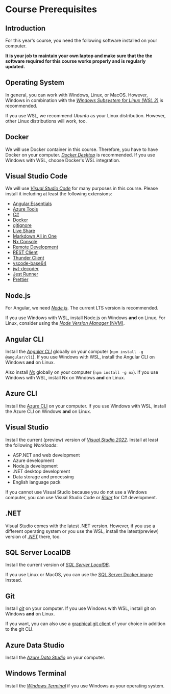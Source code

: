 # Course Prerequisites

## Introduction

For this year's course, you need the following software installed on your computer.

**It is your job to maintain your own laptop and make sure that the the software required for this course works properly and is regularly updated.**

## Operating System

In general, you can work with Windows, Linux, or MacOS. However, Windows in combination with the [*Windows Subsystem for Linux (WSL 2)*](https://docs.microsoft.com/en-us/windows/wsl/install-win10#step-2---check-requirements-for-running-wsl-2) is recommended.

If you use WSL, we recommend *Ubuntu* as your Linux distribution. However, other Linux distributions will work, too.

## Docker

We will use Docker container in this course. Therefore, you have to have Docker on your computer. [*Docker Desktop*](https://www.docker.com/products/docker-desktop) is recommended. If you use Windows with WSL, choose Docker's WSL integration.

## Visual Studio Code

We will use [*Visual Studio Code*](https://code.visualstudio.com/) for many purposes in this course. Please install it including at least the following extensions:

* [Angular Essentials](https://marketplace.visualstudio.com/items?itemName=johnpapa.angular-essentials)
* [Azure Tools](https://marketplace.visualstudio.com/items?itemName=ms-vscode.vscode-node-azure-pack)
* [C#](https://marketplace.visualstudio.com/items?itemName=ms-dotnettools.csharp)
* [Docker](https://marketplace.visualstudio.com/items?itemName=ms-azuretools.vscode-docker)
* [gitignore](https://marketplace.visualstudio.com/items?itemName=codezombiech.gitignore)
* [Live Share](https://marketplace.visualstudio.com/items?itemName=MS-vsliveshare.vsliveshare)
* [Markdown All in One](https://marketplace.visualstudio.com/items?itemName=yzhang.markdown-all-in-one)
* [Nx Console](https://marketplace.visualstudio.com/items?itemName=nrwl.angular-console)
* [Remote Development](https://marketplace.visualstudio.com/items?itemName=ms-vscode-remote.vscode-remote-extensionpack)
* [REST Client](https://marketplace.visualstudio.com/items?itemName=humao.rest-client)
* [Thunder Client](https://marketplace.visualstudio.com/items?itemName=rangav.vscode-thunder-client)
* [vscode-base64](https://marketplace.visualstudio.com/items?itemName=adamhartford.vscode-base64)
* [jwt-decoder](https://marketplace.visualstudio.com/items?itemName=jflbr.jwt-decoder)
* [Jest Runner](https://marketplace.visualstudio.com/items?itemName=firsttris.vscode-jest-runner)
* [Prettier](https://marketplace.visualstudio.com/items?itemName=esbenp.prettier-vscode)

## Node.js

For Angular, we need [*Node.js*](https://nodejs.org/en/). The current LTS version is recommended.

If you use Windows with WSL, install Node.js on Windows **and** on Linux. For Linux, consider using the [*Node Version Manager* (NVM)](https://github.com/nvm-sh/nvm).

## Angular CLI

Install the [*Angular CLI*](https://angular.io/cli) globally on your computer (`npm install -g @angular/cli`). If you use Windows with WSL, install the Angular CLI on Windows **and** on Linux.

Also install [*Nx*](https://nx.dev/latest/angular/getting-started/nx-setup) globally on your computer (`npm install -g nx`). If you use Windows with WSL, install Nx on Windows **and** on Linux.

## Azure CLI

Install the [Azure CLI](https://docs.microsoft.com/en-us/cli/azure/install-azure-cli) on your computer. If you use Windows with WSL, install the Azure CLI on Windows **and** on Linux.

## Visual Studio

Install the current (preview) version of [*Visual Studio 2022*](https://visualstudio.microsoft.com/). Install at least the following *Workloads*:

* ASP.NET and web development
* Azure development
* Node.js development
* .NET desktop development
* Data storage and processing
* English language pack

If you cannot use Visual Studio because you do not use a Windows computer, you can use Visual Studio Code or [*Rider*](https://www.jetbrains.com/rider/) for C# development.

## .NET

Visual Studio comes with the latest .NET version. However, if you use a different operating system or you use the WSL, install the latest(preview) version of [*.NET*](https://dotnet.microsoft.com/download/dotnet) there, too.

## SQL Server LocalDB

Install the current version of [*SQL Server LocalDB*](https://docs.microsoft.com/en-us/sql/database-engine/configure-windows/sql-server-express-localdb).

If you use Linux or MacOS, you can use the [SQL Server Docker image](https://hub.docker.com/_/microsoft-mssql-server) instead.

## Git

Install [*git*](https://git-scm.com/) on your computer. If you use Windows with WSL, install git on Windows **and** on Linux.

If you want, you can also use a [graphical git client](https://git-scm.com/download/gui/windows) of your choice in addition to the git CLI.

## Azure Data Studio

Install the [*Azure Data Studio*](https://docs.microsoft.com/en-us/sql/azure-data-studio/download-azure-data-studio?view=sql-server-ver15) on your computer.

## Windows Terminal

Install the [*Windows Terminal*](https://docs.microsoft.com/en-us/windows/terminal/get-started) if you use Windows as your operating system.
